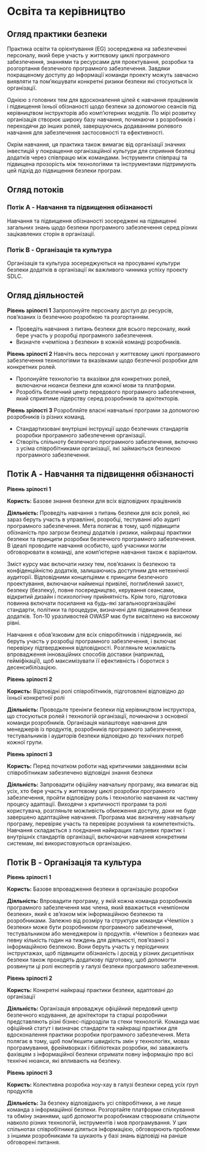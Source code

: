 # Освіта та керівництво
## Огляд практики безпеки

Практика освіти та орієнтування (EG) зосереджена на забезпеченні персоналу, який бере участь у життєвому циклі програмного забезпечення, знаннями та ресурсами для проектування, розробки та розгортання безпечного програмного забезпечення. Завдяки покращеному доступу до інформації команди проекту можуть завчасно виявляти та пом’якшувати конкретні ризики безпеки які стосуються їх організації.

Однією з головних тем для вдосконалення цілей є навчання працівників і підвищення їхньої обізнаності щодо безпеки за допомогою сеансів під керівництвом інструкторів або комп’ютерних модулів. По мірі розвитку організація створює широку базу навчання, починаючи з розробників і переходячи до інших ролей, завершуючись додаванням ролевого навчання для забезпечення застосовності та ефективності.

Окрім навчання, ця практика також вимагає від організації значних інвестицій у покращення організаційної культури для сприяння безпеці додатків через співпрацю між командами. Інструменти співпраці та підвищена прозорість між технологіями та інструментами підтримують цей підхід до підвищення безпеки програм.

## Огляд потоків

### Потік A - Навчання та підвищення обізнаності
Навчання та підвищення обізнаності зосереджені на підвищенні загальних знань щодо безпеки програмного забезпечення серед різних зацікавлених сторін в організації.

### Потік B - Організація та культура
Організація та культура зосереджуються на просуванні культури безпеки додатків в організації як важливого чинника успіху проекту SDLC.

## Огляд діяльностей

**Рівень зрілості 1** Запропонуйте персоналу доступ до ресурсів, пов’язаних із безпечною розробкою та розгортанням.

 - Проведіть навчання з питань безпеки для всього персоналу, який бере участь у розробці програмного забезпечення.
 - Визначте «чемпіона з безпеки» в кожній команді розробників.

**Рівень зрілості 2** Навчіть весь персонал у життєвому циклі програмного забезпечення технологіями та вказівками щодо безпечної розробки для конкретних ролей.

 - Пропонуйте технологію та вказівки для конкретних ролей, включаючи нюанси безпеки для кожної мови та платформи.
 - Розробіть безпечний центр передового програмного забезпечення, який сприятиме лідерству серед розробників та архітекторів.

**Рівень зрілості 3** Розробляйте власні навчальні програми за допомогою розробників із різних команд.

 - Стандартизовані внутрішні інструкції щодо безпечних стандартів розробки програмного забезпечення організації.
 - Створіть спільноту безпечного програмного забезпечення, включно з усіма співробітниками організації, які займаються безпекою програмного забезпечення.

## Потік A - Навчання та підвищення обізнаності
**Рівень зрілості 1** 

**Користь:** Базове знання безпеки для всіх відповідних працівників 

**Діяльність:** Проведіть навчання з питань безпеки для всіх ролей, які зараз беруть участь в управлінні, розробці, тестуванні або аудиті програмного забезпечення. Мета полягає в тому, щоб підвищити обізнаність про загрози безпеці додатків і ризики, найкращі практики безпеки та принципи розробки безпечного програмного забезпечення. В ідеалі проводите навчання особисто, щоб учасники могли обговорювати в команді, але комп’ютерне навчання також є варіантом. 

Зміст курсу має включати низку тем, пов’язаних із безпекою та конфіденційністю додатків, залишаючись доступним для нетехнічної аудиторії. Відповідними концепціями є принципи безпечного проектування, включаючи найменші привілеї, поглиблений захист, безпеку (безпеку), повне посередництво, керування сеансами, відкритий дизайн і психологічну прийнятність. Крім того, підготовка повинна включати посилання на будь-які загальноорганізаційні стандарти, політики та процедури, визначені для підвищення безпеки додатків. Топ-10 уразливостей OWASP має бути висвітлено на високому рівні.

Навчання є обов’язковим для всіх співробітників і підрядників, які беруть участь у розробці програмного забезпечення, і включає перевірку підтвердження відповідності. Розгляньте можливість впровадження інноваційних способів доставки (наприклад, гейміфікації), щоб максимізувати її ефективність і боротися з десенсибілізацією.

**Рівень зрілості 2**

**Користь:** Відповідні ролі співробітників, підготовлені відповідно до їхньої конкретної ролі

**Діяльність:** Проводьте тренінги безпеки під керівництвом інструктора, що стосуються ролей і технологій організації, починаючи з основної команди розробників. Організація налаштовує навчання для менеджерів із продуктів, розробників програмного забезпечення, тестувальників і аудиторів безпеки відповідно до технічних потреб кожної групи.

**Рівень зрілості 3** 

**Користь:** Перед початком роботи над критичними завданнями всім співробітникам забезпечено відповідні знання безпеки

**Діяльність:** Запровадити офіційну навчальну програму, яка вимагає від усіх, хто бере участь у життєвому циклі розробки програмного забезпечення, пройти відповідну роль і технологію навчання як частину процесу адаптації. Виходячи з критичності програми та ролі користувача, розгляньте можливість обмеження доступу, доки не буде завершено адаптаційне навчання. Програма має визначену навчальну програму, перевіряє участь та перевіряє розуміння та компетентність. Навчання складається з поєднання найкращих галузевих практик і внутрішніх стандартів організації, включаючи навчання конкретним системам, які використовуються організацією.

## Потік B - Організація та культура
**Рівень зрілості 1**

**Користь:** Базове впровадження безпеки в організацію розробки

**Діяльність:** Впровадити програму, у якій кожна команда розробників програмного забезпечення має члена, який вважається «чемпіоном безпеки», який є зв’язком між інформаційною безпекою та розробниками. Залежно від розміру та структури команди «Чемпіон з безпеки» може бути розробником програмного забезпечення, тестувальником або менеджером із продуктів. «Чемпіон з безпеки» має певну кількість годин на тиждень для діяльності, пов’язаної з інформаційною безпекою. Вони беруть участь у періодичних інструктажах, щоб підвищити обізнаність і досвід у різних дисциплінах безпеки також проходять додаткову підготовку, щоб допомогти розвинути ці ролі експертів у галузі безпеки програмного забезпечення.

**Рівень зрілості 2**

**Користь:** Конкретні найкращі практики безпеки, адаптовані до організації

**Діяльність:** Організація впроваджує офіційний передовий центр безпечного кодування, де архітектори та старші розробники представляють різні бізнес-підрозділи та стеки технологій. Команда має офіційний статут і визначає стандарти та найкращі практики для вдосконалення практики розробки програмного забезпечення. Мета полягає в тому, щоб пом’якшити швидкість змін у технологіях, мовах програмування, фреймворках і бібліотеках розробки, які заважають фахівцям з інформаційної безпеки отримати повну інформацію про всі технічні нюанси, які впливають на безпеку. 

**Рівень зрілості 3**

**Користь:** Колективна розробка ноу-хау в галузі безпеки серед усіх груп продуктів

**Діяльність:** За безпеку відповідають усі співробітники, а не лише команда з інформаційної безпеки. Розгортайте платформи спілкування та обміну знаннями, щоб допомогти розробникам створювати спільноти навколо різних технологій, інструментів і мов програмування. У цих спільнотах співробітники діляться інформацією, обговорюють проблеми з іншими розробниками та шукають у базі знань відповіді на раніше обговорені питання.
